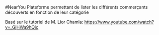 #NearYou
Plateforme permettant de lister les différents commerçants découverts en fonction de leur catégorie

Basé sur le tutoriel de M. Lior Chamla: https://www.youtube.com/watch?v=_GjHWa9hQic
